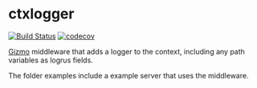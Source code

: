 # ctxlogger

[![Build Status](https://travis-ci.com/fsouza/ctxlogger.svg?branch=master)](https://travis-ci.com/fsouza/ctxlogger)
[![codecov](https://codecov.io/gh/fsouza/ctxlogger/branch/master/graph/badge.svg)](https://codecov.io/gh/fsouza/ctxlogger)

[Gizmo](https://github.com/NYTimes/gizmo) middleware that adds a logger to the
context, including any path variables as logrus fields.

The folder examples include a example server that uses the middleware.
